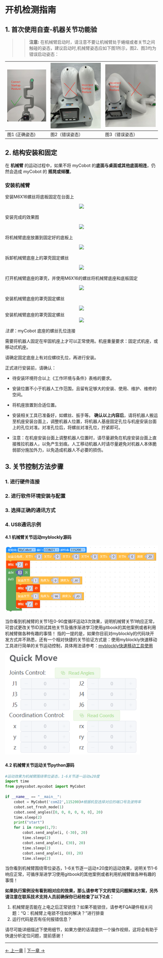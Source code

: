 # 开机检测指南

## 1. 首次使用自查-机器关节功能验

>> **注意:** 在机械臂启动时，请注意不要让机械臂处于蜷缩或者关节之间触碰的姿态，建议启动时,机械臂姿态应如下图1所示，图2、图3均为错误启动姿态：

| ![](../../resources/4-SupportAndService/9.Troubleshooting/9.images/check_1.png) | ![](../../resources/4-SupportAndService/9.Troubleshooting/9.images/check_2.png) |  ![](../../resources/4-SupportAndService/9.Troubleshooting/9.images/check_3.png)  |
|---------------|---------------|---------------|
| 图1 (正确姿态)     | 图2（错误姿态）     |  图3（错误姿态）      |

## 2. 结构安装和固定

在 **机械臂** 的运动过程中，如果不将 myCobot 的**底面与桌面或其他底面相连**，仍然会造成 myCobot 的 **摇晃或倾覆**。

### 安装机械臂
安装M6X16螺丝将底板固定在台面上

<div align=center><img src="../resources/2-serialproduct/myCobot Pro 600/Chinese/Drawing 15.png"></div> 

安装完成的效果图

<div align=center><img src="../resources/2-serialproduct/myCobot Pro 600/Chinese/Drawing 16.png"></div> 

将机械臂底座放置到固定好的底板上

<div align=center><img src="../resources/2-serialproduct/myCobot Pro 600/Chinese/Drawing 17.png"></div> 

拆卸机械臂底座上的罩壳固定螺丝

<div align=center><img src="../resources/2-serialproduct/myCobot Pro 600/Chinese/Drawing 18.png"></div> 

打开机械臂底座的罩壳，并使用M6X16的螺丝将机械臂底座和底板固定

<!-- <div align=center><img src="../resources/2-serialproduct/myCobot Pro 600/Chinese/Drawing 18.png"></div> 

安装完成后，将机械臂底座的罩壳扣上 -->

<div align=center><img src="../resources/2-serialproduct/myCobot Pro 600/Chinese/Drawing 19.png"></div> 

安装机械臂底座的罩壳固定螺丝

<div align=center><img src="../resources/2-serialproduct/myCobot Pro 600/Chinese/Drawing 20.png"></div> 
安装机械臂底座的罩壳固定螺丝
   <div align=center><img src="../resources/2-serialproduct/myCobot Pro 600/Chinese/Drawing 21.png"></div>

*注意*：myCobot 底座的螺丝孔位连接

需要将机器人固定在牢固机座上才可以正常使用。机座重量要求：固定式机座，或移动式机座。

请确定固定底座上有对应螺纹孔位，再进行安装。

正式进行安装前，请确认：

* 待安装环境符合以上《工作环境与条件》表格的要求。
*  安装位置不小于机器人工作范围，且留有足够大的安装、使用、维护、维修的空间。
*  将机座放置到合适位置。
*  安装相关工具已准备好，如螺丝、扳手等。
  **确认以上内容后**，请将机器人搬运至机座安装台面上，调整机器人位置，将机器人基座固定孔位与机座安装台面上的孔位对准。对准孔位后，将螺丝对准孔位，拧紧即可。

* 注意：在机座安装台面上调整机器人位置时，请尽量避免在机座安装台面上直接推拉机器人，以免产生划痕。人工移动机器人时请尽量避免对机器人本体脆弱部分施加外力，以免造成机器人不必要的损伤。

## 3. 关节控制方法步骤

### 1. 进行硬件连接

### 2. 进行软件环境安装与配置

### 3. 选择正确的通讯方式

### 4. USB通讯示例

#### 4.1 机械臂关节运动myblockly源码

![](../../resources/4-SupportAndService/9.Troubleshooting/9.images/check_5.png)

当你看到机械臂的关节1在0-90度循环运动3次效果，说明机械臂关节1响应正常，可尝试更改关节ID测试其他关节及循序渐进学习使用gitbook的其他案例或者利用机械臂做各种有趣的事情！
指的一提的是，如果你目前对myblockly的代码块开发方式并不熟悉，还有一个相对快捷的关节验证方式是：使用myblockly快速移动工具进行简单的关节运动控制，具体用法请参考：[myblockly快速移动工具使用](https://drive.google.com/file/d/1pDR-WBjkGrLcRdeshDmAMIWbEpu_jsJW/view?usp=sharing)

![](../../resources/4-SupportAndService/9.Troubleshooting/9.images/check_6.png)

#### 4.2 机械臂关节运动关节python源码

```python
#运动效果为机械臂围绕零位姿态，1-6关节逐一运动±20度
import time
from pymycobot.mycobot import MyCobot

if __name__ == "__main__":
    cobot = MyCobot('com22',115200)#根据机型选择对应的端口号及波特率
    cobot.set_fresh_mode(1)
    cobot.send_angles([0, 0, 0, 0, 0, 0], 20)
    time.sleep(2)
    print("start")
    for i in range(1,7):
        cobot.send_angle(i, (-30), 20)
        time.sleep(2)
        cobot.send_angle(i, (30), 20)
        time.sleep(2)
        cobot.send_angle(i, (0), 20)
        time.sleep(2)

```

当你看到机械臂围绕零位姿态，1-6关节逐一运动±20度的运动效果，说明关节1-6响应正常，可循序渐进学习使用gitbook的其他案例或者利用机械臂做各种有趣的事情！

**如果执行案例没有看到相对应的效果，那么请参考下文的常见问题解决方案，另外请注意在联系技术支持人员前确保你已经检查了以下2点：**

1. 机械臂是否能在上电之后正常锁住？如果不能锁住，请参考FQA硬件相关问题：“Q：机械臂上电锁不住如何解决？”进行排查
2. 运行代码是否有任何报错信息？

请尽可能详细描述下使用细节，如果方便的话请提供一个操作视频，这将会有助于快速分析定位问题，提前感谢！

---

[← 上一章](./4.2-ProductUnboxingGuide.md) | [下一章 →](../../3-FunctionsAndApplications/5-BasicApplication/README.md)
